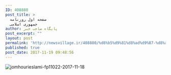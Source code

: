 ```yaml
---
ID: 408880
post_title: >
  صفحه اول روزنامه
  جمهوری اسلامی
author: پایگاه صاحب خبر
post_excerpt: ""
layout: post
permalink: 'http://newsvillage.ir/408880/%d8%b5%d9%81%d8%ad%d9%87-%d8%a7%d9%88%d9%84-%d8%b1%d9%88%d8%b2%d9%86%d8%a7%d9%85%d9%87-%d8%ac%d9%85%d9%87%d9%88%d8%b1%db%8c-%d8%a7%d8%b3%d9%84%d8%a7%d9%85%db%8c-2/'
published: true
post_date: 2017-11-19 09:48:56
---
```

<img src="http://sahebkhabar.ir/download?f=2017/11/18/4/631225.jpg" alt="jomhourieslami-fp11022-2017-11-18">